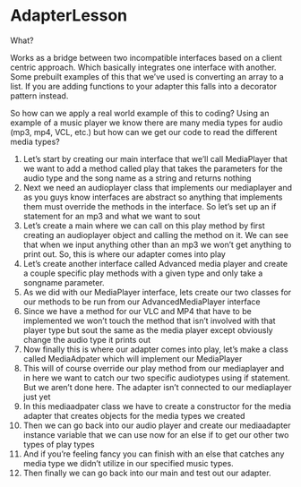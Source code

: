 # AdapterLesson

What?

Works as a bridge between two incompatible interfaces based on a client centric approach. Which basically integrates one interface with another. Some prebuilt examples of this that we’ve used is converting an array to a list. If you are adding functions to your adapter this falls into a decorator pattern instead.

So how can we apply a real world example of this to coding?
Using an example of a music player we know there are many media types for audio (mp3, mp4, VCL, etc.) but how can we get our code to read the different media types? 
1.	Let’s start by creating our main interface that we’ll call MediaPlayer that we want to add a method called play that takes the parameters for the audio type and the song name as a string and returns nothing 
2.	Next we need an audioplayer class that implements our mediaplayer and as you guys know interfaces are abstract so anything that implements them must override the methods in the interface. So let’s set up an if statement for an mp3 and what we want to sout
3.	Let’s create a main where we can call on this play method by first creating an audioplayer object and calling the method on it. We can see that when we input anything other than an mp3 we won’t get anything to print out. So, this is where our adapter comes into play
4.	Let’s create another interface called Advanced media player and create a couple specific play methods with a given type and only take a songname parameter.
5.	As we did with our MediaPlayer interface, lets create our two classes for our methods to be run from our AdvancedMediaPlayer interface 
6.	Since we have a method for our VLC and MP4 that have to be implemented we won’t touch the method that isn’t involved with that player type but sout the same as the media player except obviously change the audio type it prints out
7.	Now finally this is where our adapter comes into play, let’s make a class called MediaAdpater which will implement our MediaPlayer
8.	This will of course override our play method from our mediaplayer and in here we want to catch our two specific audiotypes using if statement. But we aren’t done here. The adapter isn’t connected to our mediaplayer just yet
9.	In this mediaadpater class we have to create a constructor for the media adapter that creates objects for the media types we created
10.	 Then we can go back into our audio player and create our mediaadapter instance variable that we can use now for an else if to get our other two types of play types 
11.	And if you’re feeling fancy you can finish with an else that catches any media type we didn’t utilize in our specified music types.
12.	Then finally we can go back into our main and test out our adapter.

